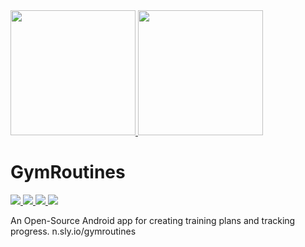 <a href="https://play.google.com/store/apps/details?id=com.noahjutz.splitfit">
    <img src="https://play.google.com/intl/en_us/badges/static/images/badges/en_badge_web_generic.png" width="200px">
</a>
<a href="https://f-droid.org/packages/com.noahjutz.splitfit.fdroid">
    <img src="https://gitlab.com/fdroid/artwork/-/raw/master/badge/get-it-on-en-us.png" width="200px">
</a>

# GymRoutines

<a href="https://app.circleci.com/pipelines/github/noahjutz/Splitfit?branch=main">
    <img src="https://img.shields.io/circleci/build/github/noahjutz/Splitfit/main" />
</a>
<a href="https://weblate.bubu1.eu/engage/splitfit/">
    <img src="https://weblate.bubu1.eu/widgets/splitfit/-/svg-badge.svg" />
</a>
<a href="https://github.com/noahjutz/Splitfit/releases">
    <img src="https://img.shields.io/github/v/release/noahjutz/Splitfit?include_prereleases&logo=github">
</a>
<a href="https://f-droid.org/packages/com.noahjutz.splitfit.fdroid">
    <img src="https://img.shields.io/f-droid/v/com.noahjutz.splitfit.fdroid?include_prereleases&logo=f-droid">
</a>

An Open-Source Android app for creating training plans and tracking progress. n.sly.io/gymroutines
